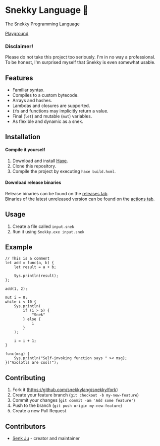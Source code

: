 # Snekky Language 🐍

The Snekky Programming Language

<a href="https://snekky-lang.org">Playground</a>

### Disclaimer!
Please do not take this project too seriously. I'm in no way a professional. To be honest, I'm surprised myself that Snekky is even somewhat usable.

## Features
- Familiar syntax.
- Compiles to a custom bytecode.
- Arrays and hashes.
- Lambdas and closures are supported.
- `If`s and functions may implicitly return a value.
- Final (`let`) and mutable (`mut`) variables.
- As flexible and dynamic as a snek.

## Installation
#### Compile it yourself
1. Download and install [Haxe](https://haxe.org/).
2. Clone this repository.
3. Compile the project by executing `haxe build.hxml`.

#### Download release binaries
Release binaries can be found on the [releases tab](https://github.com/snekkylang/snekky/releases). \
Binaries of the latest unreleased version can be found on the [actions tab](https://github.com/snekkylang/snekky/actions).

## Usage

1. Create a file called `input.snek`
2. Run it using `Snekky.exe input.snek`

## Example
```
// This is a comment
let add = func(a, b) {
    let result = a + b;

    Sys.println(result);
};

add(1, 2);

mut i = 0;
while i < 10 {
    Sys.println(
        if (i > 5) {
            "Snek"
        } else {
            i
        }
    );

    i = i + 1;
}

func(msg) {
    Sys.println("Self-invoking function says " >< msg);
}("Axolotls are cool!");
```

## Contributing

1. Fork it (<https://github.com/snekkylang/snekky/fork>)
2. Create your feature branch (`git checkout -b my-new-feature`)
3. Commit your changes (`git commit -am 'Add some feature'`)
4. Push to the branch (`git push origin my-new-feature`)
5. Create a new Pull Request

## Contributors

- [Senk Ju](https://github.com/snekkylang/snekky) - creator and maintainer
